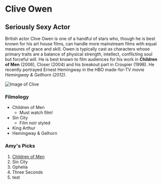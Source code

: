 # Clive Owen

## Seriously Sexy Actor

British actor Clive Owen is one of a handful of stars who, though he is best known for his art house films, can handle more mainstream films with equal measures of grace and skill. Owen is typically cast as characters whose primary traits are a balance of physical strength, intellect, conflicting soul but forceful will. He is best known to film audiences for his work in **Children of Men** (2006), Closer (2004) and his breakout part in Croupier (1998). He recently portrayed Ernest Hemingway in the HBO made-for-TV movie *Hemingway & Gellhorn (2012).*

![Image of Clive](https://images-na.ssl-images-amazon.com/images/M/MV5BMjA4MzAyOTc5Ml5BMl5BanBnXkFtZTcwOTQ5NzEzMg@@._V1_UY317_CR13,0,214,317_AL_.jpg)

### Filmology
* Children of Men
	* Must watch film!
* Sin City
	* Film noir styled
* King Arthur
* Hemingway & Gelhorn


### Amy's Picks

1. [Children of Men](http://www.imdb.com/title/tt0206634/?ref_=nm_knf_i1)
1. Sin City
1. Ophelia
1. Three Seconds
1. test
  


